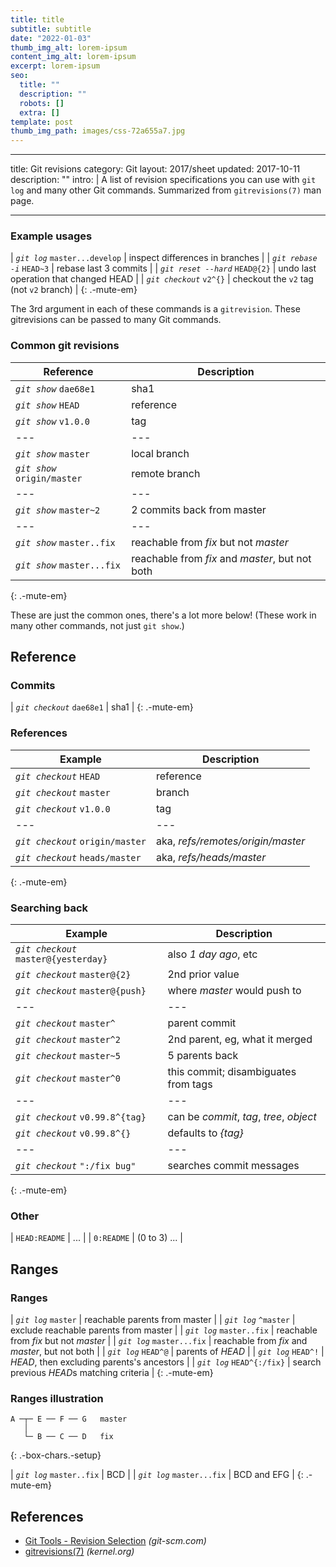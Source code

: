 ```yaml
---
title: title
subtitle: subtitle
date: "2022-01-03"
thumb_img_alt: lorem-ipsum
content_img_alt: lorem-ipsum
excerpt: lorem-ipsum
seo:
  title: ""
  description: ""
  robots: []
  extra: []
template: post
thumb_img_path: images/css-72a655a7.jpg
---
```


---

title: Git revisions
category: Git
layout: 2017/sheet
updated: 2017-10-11
description: ""
intro: |
A list of revision specifications you can use with `git log` and many other Git commands. Summarized from `gitrevisions(7)` man page.

---

### Example usages

| _`git log`_ `master...develop` | inspect differences in branches |
| _`git rebase -i`_ `HEAD~3` | rebase last 3 commits |
| _`git reset --hard`_ `HEAD@{2}` | undo last operation that changed HEAD |
| _`git checkout`_ `v2^{}` | checkout the `v2` tag (not `v2` branch) |
{: .-mute-em}

The 3rd argument in each of these commands is a `gitrevision`. These gitrevisions can be passed to many Git commands.

### Common git revisions

| Reference                    | Description                                     |
| ---------------------------- | ----------------------------------------------- |
| _`git show`_ `dae68e1`       | sha1                                            |
| _`git show`_ `HEAD`          | reference                                       |
| _`git show`_ `v1.0.0`        | tag                                             |
| ---                          | ---                                             |
| _`git show`_ `master`        | local branch                                    |
| _`git show`_ `origin/master` | remote branch                                   |
| ---                          | ---                                             |
| _`git show`_ `master~2`      | 2 commits back from master                      |
| ---                          | ---                                             |
| _`git show`_ `master..fix`   | reachable from _fix_ but not _master_           |
| _`git show`_ `master...fix`  | reachable from _fix_ and _master_, but not both |

{: .-mute-em}

These are just the common ones, there's a lot more below! (These work in many other commands, not just `git show`.)

## Reference

### Commits

| _`git checkout`_ `dae68e1` | sha1 |
{: .-mute-em}

### References

| Example                          | Description                       |
| -------------------------------- | --------------------------------- |
| _`git checkout`_ `HEAD`          | reference                         |
| _`git checkout`_ `master`        | branch                            |
| _`git checkout`_ `v1.0.0`        | tag                               |
| ---                              | ---                               |
| _`git checkout`_ `origin/master` | aka, _refs/remotes/origin/master_ |
| _`git checkout`_ `heads/master`  | aka, _refs/heads/master_          |

{: .-mute-em}

### Searching back

| Example                               | Description                              |
| ------------------------------------- | ---------------------------------------- |
| _`git checkout`_ `master@{yesterday}` | also _1 day ago_, etc                    |
| _`git checkout`_ `master@{2}`         | 2nd prior value                          |
| _`git checkout`_ `master@{push}`      | where _master_ would push to             |
| ---                                   | ---                                      |
| _`git checkout`_ `master^`            | parent commit                            |
| _`git checkout`_ `master^2`           | 2nd parent, eg, what it merged           |
| _`git checkout`_ `master~5`           | 5 parents back                           |
| _`git checkout`_ `master^0`           | this commit; disambiguates from tags     |
| ---                                   | ---                                      |
| _`git checkout`_ `v0.99.8^{tag}`      | can be _commit_, _tag_, _tree_, _object_ |
| _`git checkout`_ `v0.99.8^{}`         | defaults to _{tag}_                      |
| ---                                   | ---                                      |
| _`git checkout`_ `":/fix bug"`        | searches commit messages                 |

{: .-mute-em}

### Other

| `HEAD:README` | ... |
| `0:README` | (0 to 3) ... |

## Ranges

### Ranges

| _`git log`_ `master` | reachable parents from master |
| _`git log`_ `^master` | exclude reachable parents from master |
| _`git log`_ `master..fix` | reachable from _fix_ but not _master_ |
| _`git log`_ `master...fix` | reachable from _fix_ and _master_, but not both |
| _`git log`_ `HEAD^@` | parents of _HEAD_ |
| _`git log`_ `HEAD^!` | _HEAD_, then excluding parents's ancestors |
| _`git log`_ `HEAD^{:/fix}` | search previous *HEAD*s matching criteria |
{: .-mute-em}

### Ranges illustration

```nohighlight
A ─┬─ E ── F ── G   master
   │
   └─ B ── C ── D   fix
```

{: .-box-chars.-setup}

| _`git log`_ `master..fix` | BCD |
| _`git log`_ `master...fix` | BCD and EFG |
{: .-mute-em}

## References

- [Git Tools - Revision Selection](https://www.kernel.org/pub/software/scm/git/docs/gitrevisions.html) _(git-scm.com)_
- [gitrevisions(7)](https://www.kernel.org/pub/software/scm/git/docs/gitrevisions.html) _(kernel.org)_
